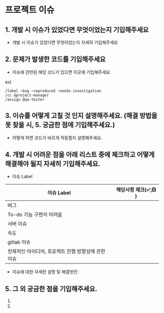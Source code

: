 # 프로젝트 이슈


## 1. 개발 시 이슈가 있었다면 무엇이었는지 기입해주세요

- 개발 시 이슈가 있었다면 무엇이었는지 자세히 기입해주세요




## 2. 문제가 발생한 코드를 기입해주세요

- 이슈에 관련된 해당 코드가 있으면 이곳에 기입해주세요 

ex) 
```
/label ~bug ~reproduced ~needs-investigation
/cc @project-manager
/assign @qa-tester
```


## 3. 이슈를 어떻게 고칠 것 인지 설명해주세요. (해결 방법을 못 찾을 시, 5. 궁금한 점에 기입해주세요.)

- 어떻게 하면 코드가 바르게 작동할지 설명해주세요.


## 4. 개발 시 어려운 점을 아래 리스트 중에 체크하고 어떻게 해결해야 될지 자세히 기입해주세요.

- 이슈 Label

| 이슈 Label| 해당사항 체크(✅,❎ ) |
| ------ | ------ |
| 버그 |  |
| To-do 기능 구현의 어려움 |  |
| 서버 이슈 |  |
| 속도 |  |
| gitlab 이슈 |  |
| 전체적인 아이디어, 프로젝트 진행 방향성에 관한 이슈 |  |

- 이슈에 대한 자세한 설명 및 해결방안:



## 5. 그 외 궁금한 점을 기입해주세요.

1. 
2. 
